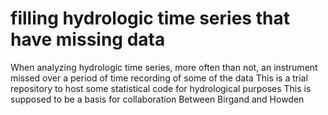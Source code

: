 # filling hydrologic time series that have missing data

When analyzing hydrologic time series, more often than not, an instrument missed over a period of time recording of some of the data
This is a trial repository to host some statistical code for hydrological purposes
This is supposed to be a basis for collaboration Between Birgand and Howden
